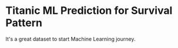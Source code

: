 # Titanic ML Prediction for Survival Pattern
 It's a great dataset to start Machine Learning journey.
